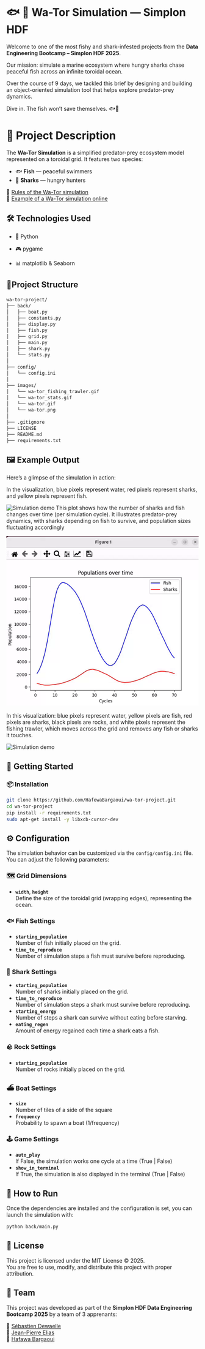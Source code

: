 # 🐟 🦈 Wa-Tor Simulation —  Simplon HDF
  

Welcome to one of the most fishy and shark-infested projects from the **Data Engineering Bootcamp – Simplon HDF 2025**.  

Our mission: simulate a marine ecosystem where hungry sharks chase peaceful fish across an infinite toroidal ocean.

Over the course of 9 days, we tackled this brief by designing and building an object-oriented simulation tool that helps explore predator-prey dynamics.

Dive in. The fish won’t save themselves. 🐟🦈
  
  
# 📌 Project Description  
  
The **Wa-Tor Simulation** is a simplified predator-prey ecosystem model represented on a toroidal grid. It features two species:  
- 🐟 **Fish** — peaceful swimmers  
- 🦈 **Sharks** — hungry hunters  
  
🔗 [Rules of the Wa-Tor simulation](https://en.wikipedia.org/wiki/Wa-Tor#Rules)  
🔗 [Example of a Wa-Tor simulation online](https://wa-tor.saidone.org/)


## 🛠️ Technologies Used  
  
-   🐍 Python
  
-   🎮 pygame  

-   📊 matplotlib & Seaborn

## 📁Project Structure  
  
```
wa-tor-project/
├── back/
│   ├── boat.py
│   ├── constants.py
│   ├── display.py
│   ├── fish.py
│   ├── grid.py
│   ├── main.py
│   ├── shark.py
│   └── stats.py
│
├── config/
│   └── config.ini
│
├── images/
│   └── wa-tor_fishing_trawler.gif
│   └── wa-tor_stats.gif
│   └── wa-tor.gif
│   └── wa-tor.png
│
├── .gitignore
├── LICENSE
├── README.md
├── requirements.txt

```
  
  
## 🖼️ Example Output  
  
Here’s a glimpse of the simulation in action:  
  
In the visualization, blue pixels represent water, red pixels represent sharks, and yellow pixels represent fish.

![Simulation demo](images/wa-tor.gif)
This plot shows how the number of sharks and fish changes over time (per simulation cycle). It illustrates predator-prey dynamics, with sharks depending on fish to survive, and population sizes fluctuating accordingly

![Simulation demo](images/wa-tor_stats.gif)

In this visualization: blue pixels represent water, yellow pixels are fish, red pixels are sharks, black pixels are rocks, and white pixels represent the fishing trawler, which moves across the grid and removes any fish or sharks it touches.

![Simulation demo](images/wa-tor_fishing_trawler.gif)
  
  
## 🚀 Getting Started  
  
### 📦 Installation  
  
```bash  
git clone https://github.com/HafewaBargaoui/wa-tor-project.git
cd wa-tor-project
pip install -r requirements.txt
sudo apt-get install -y libxcb-cursor-dev
```
## ⚙️ Configuration

The simulation behavior can be customized via the `config/config.ini` file. You can adjust the following parameters:

### 🗺️ Grid Dimensions
- **`width`**, **`height`**  
  Define the size of the toroidal grid (wrapping edges), representing the ocean.

### 🐟 Fish Settings
- **`starting_population`**  
  Number of fish initially placed on the grid.
- **`time_to_reproduce`**  
  Number of simulation steps a fish must survive before reproducing.

### 🦈 Shark Settings
- **`starting_population`**  
  Number of sharks initially placed on the grid.
- **`time_to_reproduce`**  
  Number of simulation steps a shark must survive before reproducing.
- **`starting_energy`**  
  Number of steps a shark can survive without eating before starving.
- **`eating_regen`**  
  Amount of energy regained each time a shark eats a fish. 

### 🪨 Rock Settings
- **`starting_population`**  
  Number of rocks initially placed on the grid.

### ⛴️ Boat Settings
- **`size`**  
  Number of tiles of a side of the square
- **`frequency`**  
  Probability to spawn a boat (1/frequency)

### 🕹️ Game Settings
- **`auto_play`**  
  If False, the simulation works one cycle at a time (True | False)
- **`show_in_terminal`**  
  If True, the simulation is also displayed in the terminal (True | False)


## 🧪 How to Run

Once the dependencies are installed and the configuration is set, you can launch the simulation with:

```bash
python back/main.py 
```

## 📜 License

This project is licensed under the MIT License ©️ 2025.  
You are free to use, modify, and distribute this project with proper attribution.


## 👥 Team

This project was developed as part of the **Simplon HDF Data Engineering Bootcamp 2025** by a team of 3 apprenants:

🔗 [Sébastien Dewaelle](https://github.com/cebdewaelle)  
🔗 [Jean-Pierre Elias](https://github.com/seiyakazana)  
🔗 [Hafawa Bargaoui](https://github.com/HafewaBargaoui)

